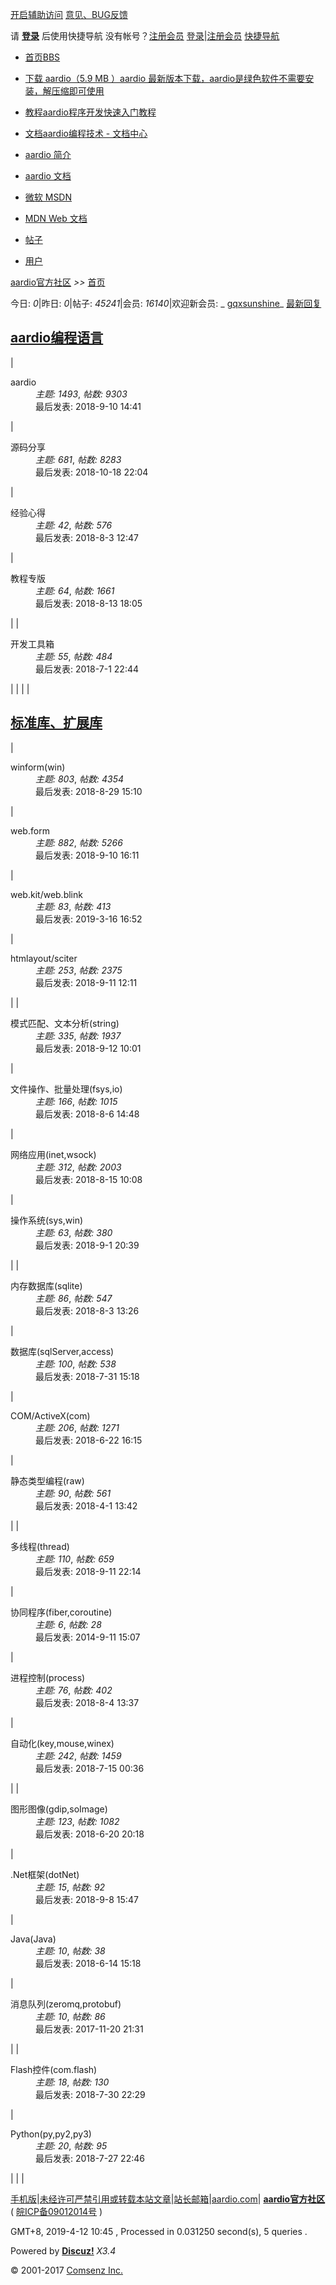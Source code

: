 [开启辅助访问](javascript:; "开启辅助访问") [意见、BUG反馈](http://bbs.aardio.com/plugin.php?id=fb_opinion:main)

 请 [**登录**](javascript:;) 后使用快捷导航
 没有帐号？[注册会员](http://bbs.aardio.com/member.php?mod=register) [登录](http://bbs.aardio.com/member.php?mod=logging&action=login)|[注册会员](http://bbs.aardio.com/member.php?mod=register) [快捷导航](javascript:;)

* [首页BBS](http://bbs.aardio.com/forum.php "BBS")
* [下载 aardio（5.9 MB ）aardio 最新版本下载，aardio是绿色软件不需要安装，解压缩即可使用](http://www.aardio.com "aardio 最新版本下载，aardio是绿色软件不需要安装，解压缩即可使用")
* [教程aardio程序开发快速入门教程](http://bbs.aardio.com/forum.php?mod=forumdisplay&fid=133 "aardio程序开发快速入门教程")
* [文档aardio编程技术 - 文档中心](http://bbs.aardio.com/doc "aardio编程技术 - 文档中心")

* [aardio 简介](http://www.aardio.com)
* [aardio 文档](http://bbs.aardio.com/doc)
* [微软 MSDN](http://social.msdn.microsoft.com/Search/en-us?query=)
* [MDN Web 文档](https://developer.mozilla.org/zh-CN/docs/Web)

* [帖子](javascript:;)
* [用户](javascript:;)

[aardio官方社区](http://bbs.aardio.com/ "首页") _>>_ [首页](http://bbs.aardio.com/forum.php)

今日: _0_|昨日: _0_|帖子: _45241_|会员: _16140_|欢迎新会员: _ [gqxsunshine](http://bbs.aardio.com/home.php?mod=space&username=gqxsunshine)_
[最新回复](http://bbs.aardio.com/forum.php?mod=guide&view=new "最新回复")

## [aardio编程语言](http://bbs.aardio.com/forum.php?gid=36)

|
<dl>
<dt><a>aardio</a></dt>
<dd><em>&#x4E3B;&#x9898;: 1493</em>, <em>&#x5E16;&#x6570;: 9303</em></dd><dd>
<a>&#x6700;&#x540E;&#x53D1;&#x8868;: 2018-9-10 14:41</a>
</dd>
</dl> |
<dl>
<dt><a>&#x6E90;&#x7801;&#x5206;&#x4EAB;</a></dt>
<dd><em>&#x4E3B;&#x9898;: 681</em>, <em>&#x5E16;&#x6570;: 8283</em></dd><dd>
<a>&#x6700;&#x540E;&#x53D1;&#x8868;: 2018-10-18 22:04</a>
</dd>
</dl> |
<dl>
<dt><a>&#x7ECF;&#x9A8C;&#x5FC3;&#x5F97;</a></dt>
<dd><em>&#x4E3B;&#x9898;: 42</em>, <em>&#x5E16;&#x6570;: 576</em></dd><dd>
<a>&#x6700;&#x540E;&#x53D1;&#x8868;: 2018-8-3 12:47</a>
</dd>
</dl> |
<dl>
<dt><a>&#x6559;&#x7A0B;&#x4E13;&#x7248;</a></dt>
<dd><em>&#x4E3B;&#x9898;: 64</em>, <em>&#x5E16;&#x6570;: 1661</em></dd><dd>
<a>&#x6700;&#x540E;&#x53D1;&#x8868;: 2018-8-13 18:05</a>
</dd>
</dl> |
|
<dl>
<dt><a>&#x5F00;&#x53D1;&#x5DE5;&#x5177;&#x7BB1;</a></dt>
<dd><em>&#x4E3B;&#x9898;: 55</em>, <em>&#x5E16;&#x6570;: 484</em></dd><dd>
<a>&#x6700;&#x540E;&#x53D1;&#x8868;: 2018-7-1 22:44</a>
</dd>
</dl> |  |  |  |

## [标准库、扩展库](http://bbs.aardio.com/forum.php?gid=38)

|
<dl>
<dt><a>winform(win)</a></dt>
<dd><em>&#x4E3B;&#x9898;: 803</em>, <em>&#x5E16;&#x6570;: 4354</em></dd><dd>
<a>&#x6700;&#x540E;&#x53D1;&#x8868;: 2018-8-29 15:10</a>
</dd>
</dl> |
<dl>
<dt><a>web.form</a></dt>
<dd><em>&#x4E3B;&#x9898;: 882</em>, <em>&#x5E16;&#x6570;: 5266</em></dd><dd>
<a>&#x6700;&#x540E;&#x53D1;&#x8868;: 2018-9-10 16:11</a>
</dd>
</dl> |
<dl>
<dt><a>web.kit/web.blink</a></dt>
<dd><em>&#x4E3B;&#x9898;: 83</em>, <em>&#x5E16;&#x6570;: 413</em></dd><dd>
<a>&#x6700;&#x540E;&#x53D1;&#x8868;: 2019-3-16 16:52</a>
</dd>
</dl> |
<dl>
<dt><a>htmlayout/sciter</a></dt>
<dd><em>&#x4E3B;&#x9898;: 253</em>, <em>&#x5E16;&#x6570;: 2375</em></dd><dd>
<a>&#x6700;&#x540E;&#x53D1;&#x8868;: 2018-9-11 12:11</a>
</dd>
</dl> |
|
<dl>
<dt><a>&#x6A21;&#x5F0F;&#x5339;&#x914D;&#x3001;&#x6587;&#x672C;&#x5206;&#x6790;(string)</a></dt>
<dd><em>&#x4E3B;&#x9898;: 335</em>, <em>&#x5E16;&#x6570;: 1937</em></dd><dd>
<a>&#x6700;&#x540E;&#x53D1;&#x8868;: 2018-9-12 10:01</a>
</dd>
</dl> |
<dl>
<dt><a>&#x6587;&#x4EF6;&#x64CD;&#x4F5C;&#x3001;&#x6279;&#x91CF;&#x5904;&#x7406;(fsys,io)</a></dt>
<dd><em>&#x4E3B;&#x9898;: 166</em>, <em>&#x5E16;&#x6570;: 1015</em></dd><dd>
<a>&#x6700;&#x540E;&#x53D1;&#x8868;: 2018-8-6 14:48</a>
</dd>
</dl> |
<dl>
<dt><a>&#x7F51;&#x7EDC;&#x5E94;&#x7528;(inet,wsock)</a></dt>
<dd><em>&#x4E3B;&#x9898;: 312</em>, <em>&#x5E16;&#x6570;: 2003</em></dd><dd>
<a>&#x6700;&#x540E;&#x53D1;&#x8868;: 2018-8-15 10:08</a>
</dd>
</dl> |
<dl>
<dt><a>&#x64CD;&#x4F5C;&#x7CFB;&#x7EDF;(sys,win)</a></dt>
<dd><em>&#x4E3B;&#x9898;: 63</em>, <em>&#x5E16;&#x6570;: 380</em></dd><dd>
<a>&#x6700;&#x540E;&#x53D1;&#x8868;: 2018-9-1 20:39</a>
</dd>
</dl> |
|
<dl>
<dt><a>&#x5185;&#x5B58;&#x6570;&#x636E;&#x5E93;(sqlite)</a></dt>
<dd><em>&#x4E3B;&#x9898;: 86</em>, <em>&#x5E16;&#x6570;: 547</em></dd><dd>
<a>&#x6700;&#x540E;&#x53D1;&#x8868;: 2018-8-3 13:26</a>
</dd>
</dl> |
<dl>
<dt><a>&#x6570;&#x636E;&#x5E93;(sqlServer,access)</a></dt>
<dd><em>&#x4E3B;&#x9898;: 100</em>, <em>&#x5E16;&#x6570;: 538</em></dd><dd>
<a>&#x6700;&#x540E;&#x53D1;&#x8868;: 2018-7-31 15:18</a>
</dd>
</dl> |
<dl>
<dt><a>COM/ActiveX(com)</a></dt>
<dd><em>&#x4E3B;&#x9898;: 206</em>, <em>&#x5E16;&#x6570;: 1271</em></dd><dd>
<a>&#x6700;&#x540E;&#x53D1;&#x8868;: 2018-6-22 16:15</a>
</dd>
</dl> |
<dl>
<dt><a>&#x9759;&#x6001;&#x7C7B;&#x578B;&#x7F16;&#x7A0B;(raw)</a></dt>
<dd><em>&#x4E3B;&#x9898;: 90</em>, <em>&#x5E16;&#x6570;: 561</em></dd><dd>
<a>&#x6700;&#x540E;&#x53D1;&#x8868;: 2018-4-1 13:42</a>
</dd>
</dl> |
|
<dl>
<dt><a>&#x591A;&#x7EBF;&#x7A0B;(thread)</a></dt>
<dd><em>&#x4E3B;&#x9898;: 110</em>, <em>&#x5E16;&#x6570;: 659</em></dd><dd>
<a>&#x6700;&#x540E;&#x53D1;&#x8868;: 2018-9-11 22:14</a>
</dd>
</dl> |
<dl>
<dt><a>&#x534F;&#x540C;&#x7A0B;&#x5E8F;(fiber,coroutine)</a></dt>
<dd><em>&#x4E3B;&#x9898;: 6</em>, <em>&#x5E16;&#x6570;: 28</em></dd><dd>
<a>&#x6700;&#x540E;&#x53D1;&#x8868;: 2014-9-11 15:07</a>
</dd>
</dl> |
<dl>
<dt><a>&#x8FDB;&#x7A0B;&#x63A7;&#x5236;(process)</a></dt>
<dd><em>&#x4E3B;&#x9898;: 76</em>, <em>&#x5E16;&#x6570;: 402</em></dd><dd>
<a>&#x6700;&#x540E;&#x53D1;&#x8868;: 2018-8-4 13:37</a>
</dd>
</dl> |
<dl>
<dt><a>&#x81EA;&#x52A8;&#x5316;(key,mouse,winex)</a></dt>
<dd><em>&#x4E3B;&#x9898;: 242</em>, <em>&#x5E16;&#x6570;: 1459</em></dd><dd>
<a>&#x6700;&#x540E;&#x53D1;&#x8868;: 2018-7-15 00:36</a>
</dd>
</dl> |
|
<dl>
<dt><a>&#x56FE;&#x5F62;&#x56FE;&#x50CF;(gdip,soImage)</a></dt>
<dd><em>&#x4E3B;&#x9898;: 123</em>, <em>&#x5E16;&#x6570;: 1082</em></dd><dd>
<a>&#x6700;&#x540E;&#x53D1;&#x8868;: 2018-6-20 20:18</a>
</dd>
</dl> |
<dl>
<dt><a>.Net&#x6846;&#x67B6;(dotNet)</a></dt>
<dd><em>&#x4E3B;&#x9898;: 15</em>, <em>&#x5E16;&#x6570;: 92</em></dd><dd>
<a>&#x6700;&#x540E;&#x53D1;&#x8868;: 2018-9-8 15:47</a>
</dd>
</dl> |
<dl>
<dt><a>Java(Java)</a></dt>
<dd><em>&#x4E3B;&#x9898;: 10</em>, <em>&#x5E16;&#x6570;: 38</em></dd><dd>
<a>&#x6700;&#x540E;&#x53D1;&#x8868;: 2018-6-14 15:18</a>
</dd>
</dl> |
<dl>
<dt><a>&#x6D88;&#x606F;&#x961F;&#x5217;(zeromq,protobuf)</a></dt>
<dd><em>&#x4E3B;&#x9898;: 10</em>, <em>&#x5E16;&#x6570;: 86</em></dd><dd>
<a>&#x6700;&#x540E;&#x53D1;&#x8868;: 2017-11-20 21:31</a>
</dd>
</dl> |
|
<dl>
<dt><a>Flash&#x63A7;&#x4EF6;(com.flash)</a></dt>
<dd><em>&#x4E3B;&#x9898;: 18</em>, <em>&#x5E16;&#x6570;: 130</em></dd><dd>
<a>&#x6700;&#x540E;&#x53D1;&#x8868;: 2018-7-30 22:29</a>
</dd>
</dl> |
<dl>
<dt><a>Python(py,py2,py3)</a></dt>
<dd><em>&#x4E3B;&#x9898;: 20</em>, <em>&#x5E16;&#x6570;: 95</em></dd><dd>
<a>&#x6700;&#x540E;&#x53D1;&#x8868;: 2018-7-27 22:46</a>
</dd>
</dl> |  |  |

[手机版](http://bbs.aardio.com/forum.php?mobile=yes)|[未经许可严禁引用或转载本站文章](http://bbs.aardio.com/)|[站长邮箱](the%20language/%E8%BF%90%E7%AE%97%E7%AC%A6/ns/mailto:jacen.he@aardio.com)|[aardio.com](http://www.aardio.com/ "aardio官网")| **[aardio官方社区](http://bbs.aardio.com/)** ( [皖ICP备09012014号](http://www.miitbeian.gov.cn/) )

GMT+8, 2019-4-12 10:45 , Processed in 0.031250 second(s), 5 queries .

Powered by **[Discuz!](http://www.discuz.net)** _X3.4_

© 2001-2017 [Comsenz Inc.](http://www.comsenz.com)
